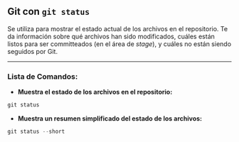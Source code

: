 ## **Git con `git status`**
Se utiliza para mostrar el estado actual de los archivos en el repositorio. Te da información sobre qué archivos han sido modificados, cuáles están listos para ser committeados (en el área de _stage_), y cuáles no están siendo seguidos por Git.

---
### Lista de Comandos:
- **Muestra el estado de los archivos en el repositorio:**
```powershell
git status
```
 * **Muestra un resumen simplificado del estado de los archivos:**   
```powershell
git status --short
```
    